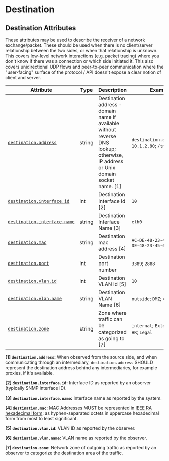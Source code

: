 <!-- NOTE: THIS FILE IS AUTOGENERATED. DO NOT EDIT BY HAND. -->
<!-- see templates/registry/markdown/attribute_namespace.md.j2 -->

# Destination

## Destination Attributes

These attributes may be used to describe the receiver of a network exchange/packet. These should be used when there is no client/server relationship between the two sides, or when that relationship is unknown. This covers low-level network interactions (e.g. packet tracing) where you don't know if there was a connection or which side initiated it. This also covers unidirectional UDP flows and peer-to-peer communication where the "user-facing" surface of the protocol / API doesn't expose a clear notion of client and server.

| Attribute | Type | Description | Examples | Stability |
|---|---|---|---|---|
| <a id="destination-address" href="#destination-address">`destination.address`</a> | string | Destination address - domain name if available without reverse DNS lookup; otherwise, IP address or Unix domain socket name. [1] | `destination.example.com`; `10.1.2.80`; `/tmp/my.sock` | ![Development](https://img.shields.io/badge/-development-blue) |
| <a id="destination-interface-id" href="#destination-interface-id">`destination.interface.id`</a> | int | Destination Interface Id [2] | `10` | ![Development](https://img.shields.io/badge/-development-blue) |
| <a id="destination-interface-name" href="#destination-interface-name">`destination.interface.name`</a> | string | Destination Interface Name [3] | `eth0` | ![Development](https://img.shields.io/badge/-development-blue) |
| <a id="destination-mac" href="#destination-mac">`destination.mac`</a> | string | Destination mac address [4] | `AC-DE-48-23-45-67`; `AC-DE-48-23-45-67-01-9F` | ![Development](https://img.shields.io/badge/-development-blue) |
| <a id="destination-port" href="#destination-port">`destination.port`</a> | int | Destination port number | `3389`; `2888` | ![Development](https://img.shields.io/badge/-development-blue) |
| <a id="destination-vlan-id" href="#destination-vlan-id">`destination.vlan.id`</a> | int | Destination VLAN Id [5] | `10` | ![Development](https://img.shields.io/badge/-development-blue) |
| <a id="destination-vlan-name" href="#destination-vlan-name">`destination.vlan.name`</a> | string | Destination VLAN Name [6] | `outside`; `DMZ`; `corporate` | ![Development](https://img.shields.io/badge/-development-blue) |
| <a id="destination-zone" href="#destination-zone">`destination.zone`</a> | string | Zone where traffic can be categorized as going to [7] | `internal`; `External`; `DMZ`; `HR`; `Legal` | ![Development](https://img.shields.io/badge/-development-blue) |

**[1] `destination.address`:** When observed from the source side, and when communicating through an intermediary, `destination.address` SHOULD represent the destination address behind any intermediaries, for example proxies, if it's available.

**[2] `destination.interface.id`:** Interface ID as reported by an observer (typically SNMP interface ID).

**[3] `destination.interface.name`:** Interface name as reported by the system.

**[4] `destination.mac`:** MAC Addresses MUST be represented in [IEEE RA hexadecimal form](https://standards.ieee.org/wp-content/uploads/import/documents/tutorials/eui.pdf): as hyphen-separated octets in uppercase hexadecimal form from most to least significant.

**[5] `destination.vlan.id`:** VLAN ID as reported by the observer.

**[6] `destination.vlan.name`:** VLAN name as reported by the observer.

**[7] `destination.zone`:** Network zone of outgoing traffic as reported by an observer to categorize the destination area of the traffic.
